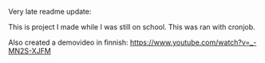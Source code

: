 Very late readme update: 

This is project I made while I was still on school. This was ran with cronjob. 

Also created a demovideo in finnish: https://www.youtube.com/watch?v=_-MN2S-XJFM
